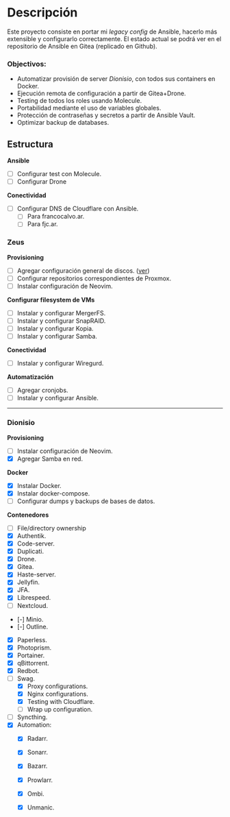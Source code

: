 # Descripción

Este proyecto consiste en portar mi _legacy config_ de Ansible, hacerlo más extensible y configurarlo correctamente.
El estado actual se podrá ver en el repositorio de Ansible en Gitea (replicado en Github).

### Objectivos:
- Automatizar provisión de server _Dionisio_, con todos sus containers en Docker.
- Ejecución remota de configuración a partir de Gitea+Drone.
- Testing de todos los roles usando Molecule.
- Portabilidad mediante el uso de variables globales.
- Protección de contraseñas y secretos a partir de Ansible Vault.
- Optimizar backup de databases.

## Estructura

**Ansible**
- [ ] Configurar test con Molecule.
- [ ] Configurar Drone

**Conectividad**
- [ ] Configurar DNS de Cloudflare con Ansible.
  - [ ] Para francocalvo.ar.
  - [ ] Para fjc.ar.

### Zeus

**Provisioning**
- [ ] Agregar configuración general de discos. ([ver](https://github.com/FuzzyMistborn/infra/tree/main/roles/adonalsium))
- [ ] Configurar repositorios correspondientes de Proxmox.
- [ ] Instalar configuración de Neovim.

**Configurar filesystem de VMs**
- [ ] Instalar y configurar MergerFS.
- [ ] Instalar y configurar SnapRAID.
- [ ] Instalar y configurar Kopia.
- [ ] Instalar y configurar Samba.

**Conectividad**
- [ ] Instalar y configurar Wiregurd.

**Automatización**
- [ ] Agregar cronjobs.
- [ ] Instalar y configurar Ansible.

---

### Dionisio

**Provisioning**
- [ ] Instalar configuración de Neovim.
- [X] Agregar Samba en red.

**Docker**
- [X] Instalar Docker.
- [X] Instalar docker-compose.
- [ ] Configurar dumps y backups de bases de datos.

**Contenedores**
- [ ] File/directory ownership
- [X] Authentik.
- [X] Code-server.
- [X] Duplicati.
- [X] Drone.
- [X] Gitea.
- [X] Haste-server.
- [X] Jellyfin.
- [X] JFA.
- [X] Librespeed.
- [ ] Nextcloud.
- [-] Minio.
- [-] Outline.
- [X] Paperless.
- [X] Photoprism.
- [X] Portainer.
- [X] qBittorrent.
- [X] Redbot.
- [ ] Swag.
  - [X] Proxy configurations.
  - [X] Nginx configurations.
  - [X] Testing with Cloudflare.
  - [ ] Wrap up configuration.
- [ ] Syncthing.
- [X] Automation:
  - [X] Radarr.
  - [X] Sonarr.
  - [X] Bazarr.
  - [X] Prowlarr.
  - [X] Ombi.
  - [X] Unmanic.

